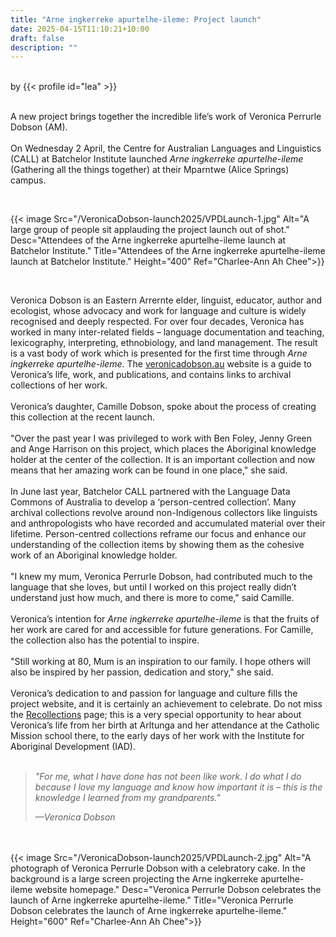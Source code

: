 ```yaml
---
title: "Arne ingkerreke apurtelhe-ileme: Project launch"
date: 2025-04-15T11:10:21+10:00
draft: false
description: ""
---
```

<br>
by {{< profile id="lea" >}}
<br />
<br>

A new project brings together the incredible life’s work of Veronica Perrurle Dobson (AM).
<br></br>
On Wednesday 2 April, the Centre for Australian Languages and Linguistics (CALL) at Batchelor Institute launched *Arne ingkerreke apurtelhe-ileme* (Gathering all the things together) at their Mparntwe (Alice Springs) campus. 

<br>

{{< image Src="/VeronicaDobson-launch2025/VPDLaunch-1.jpg" Alt="A large group of people sit applauding the project launch out of shot." Desc="Attendees of the Arne ingkerreke apurtelhe-ileme launch at Batchelor Institute." Title="Attendees of the Arne ingkerreke apurtelhe-ileme launch at Batchelor Institute." Height="400" Ref="Charlee-Ann Ah Chee">}}

<br>

Veronica Dobson is an Eastern Arrernte elder, linguist, educator, author and ecologist, whose advocacy and work for language and culture is widely recognised and deeply respected. For over four decades, Veronica has worked in many inter-related fields – language documentation and teaching, lexicography, interpreting, ethnobiology, and land management. The result is a vast body of work which is presented for the first time through *Arne ingkerreke apurtelhe-ileme*. The [veronicadobson.au](https://veronicadobson.au) website is a guide to Veronica’s life, work, and publications, and contains links to archival collections of her work. 
<br>
</br>
Veronica’s daughter, Camille Dobson, spoke about the process of creating this collection at the recent launch. 
<br></br>
"Over the past year I was privileged to work with Ben Foley, Jenny Green and Ange Harrison on this project, which places the Aboriginal knowledge holder at the center of the collection. It is an important collection and now means that her amazing work can be found in one place," she said.
<br></br>
In June last year, Batchelor CALL partnered with the Language Data Commons of Australia to develop a ‘person-centred collection’. Many archival collections revolve around non-Indigenous collectors like linguists and anthropologists who have recorded and accumulated material over their lifetime. Person-centred collections reframe our focus and enhance our understanding of the collection items by showing them as the cohesive work of an Aboriginal knowledge holder. 
<br></br>
"I knew my mum, Veronica Perrurle Dobson, had contributed much to the language that she loves, but until I worked on this project really didn’t understand just how much, and there is more to come," said Camille.
<br></br>
Veronica’s intention for *Arne ingkerreke apurtelhe-ileme* is that the fruits of her work are cared for and accessible for future generations. For Camille, the collection also has the potential to inspire. 
<br></br>
"Still working at 80, Mum is an inspiration to our family. I hope others will also be inspired by her passion, dedication and story," she said.
<br></br>
Veronica’s dedication to and passion for language and culture fills the project website, and it is certainly an achievement to celebrate. Do not miss the [Recollections](https://www.veronicadobson.au/recollections) page; this is a very special opportunity to hear about Veronica’s life from her birth at Arltunga and her attendance at the Catholic Mission school there, to the early days of her work with the Institute for Aboriginal Development (IAD). 
<br></br>
>*"For me, what I have done has not been like work. I do what I do because I love my language and know how important it is – this is the knowledge I learned from my grandparents."*
>
>*—Veronica Dobson*

<br></br>
{{< image Src="/VeronicaDobson-launch2025/VPDLaunch-2.jpg" Alt="A photograph of Veronica Perrurle Dobson with a celebratory cake. In the background is a large screen projecting the Arne ingkerreke apurtelhe-ileme website homepage." Desc="Veronica Perrurle Dobson celebrates the launch of Arne ingkerreke apurtelhe-ileme." Title="Veronica Perrurle Dobson celebrates the launch of Arne ingkerreke apurtelhe-ileme." Height="600" Ref="Charlee-Ann Ah Chee">}}
